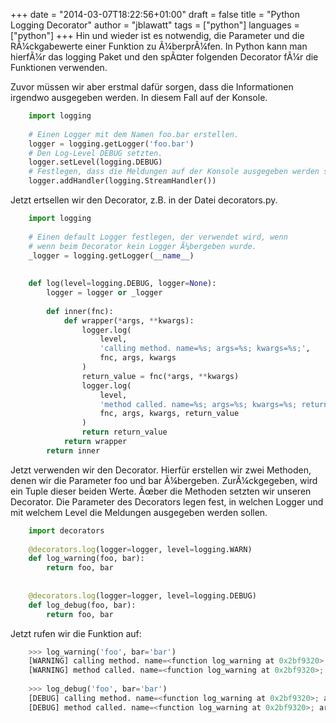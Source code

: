 +++
date = "2014-03-07T18:22:56+01:00"
draft = false
title = "Python Logging Decorator"
author = "jblawatt"
tags = ["python"]
languages = ["python"]
+++
Hin und wieder ist es notwendig, die Parameter und die RÃ¼ckgabewerte
einer Funktion zu Ã¼berprÃ¼fen. In Python kann man hierfÃ¼r das logging
Paket und den spÃ¤ter folgenden Decorator fÃ¼r die Funktionen verwenden.

Zuvor müssen wir aber erstmal dafür sorgen, dass die Informationen
irgendwo ausgegeben werden. In diesem Fall auf der Konsole.

```python
    import logging
    
    # Einen Logger mit dem Namen foo.bar erstellen.
    logger = logging.getLogger('foo.bar')
    # Den Log-Level DEBUG setzten.
    logger.setLevel(logging.DEBUG)
    # Festlegen, dass die Meldungen auf der Konsole ausgegeben werden sollen.
    logger.addHandler(logging.StreamHandler())
```
Jetzt ertsellen wir den Decorator, z.B. in der Datei decorators.py.

```python
    import logging
    
    # Einen default Logger festlegen, der verwendet wird, wenn
    # wenn beim Decorator kein Logger Ã¼bergeben wurde.
    _logger = logging.getLogger(__name__)
    
    
    def log(level=logging.DEBUG, logger=None):
        logger = logger or _logger
    
        def inner(fnc):
            def wrapper(*args, **kwargs):
                logger.log(
                    level,
                    'calling method. name=%s; args=%s; kwargs=%s;',
                    fnc, args, kwargs
                )
                return_value = fnc(*args, **kwargs)
                logger.log(
                    level,
                    'method called. name=%s; args=%s; kwargs=%s; return_value=%s',
                    fnc, args, kwargs, return_value
                )
                return return_value
            return wrapper
        return inner
```

Jetzt verwenden wir den Decorator. Hierfür erstellen wir zwei Methoden,
denen wir die Parameter foo und bar Ã¼bergeben. ZurÃ¼ckgegeben, wird ein
Tuple dieser beiden Werte. Ãœber die Methoden setzten wir unseren
Decorator. Die Parameter des Decorators legen fest, in welchen Logger
und mit welchem Level die Meldungen ausgegeben werden sollen.

``` python
    import decorators
    
    @decorators.log(logger=logger, level=logging.WARN)
    def log_warning(foo, bar):
        return foo, bar
    
    
    @decorators.log(logger=logger, level=logging.DEBUG)
    def log_debug(foo, bar):
        return foo, bar
```

Jetzt rufen wir die Funktion auf:

``` python
    >>> log_warning('foo', bar='bar')
    [WARNING] calling method. name=<function log_warning at 0x2bf9320>; args=('foo',); kwargs={'bar': 'bar'};
    [WARNING] method called. name=<function log_warning at 0x2bf9320>; args=('foo',); kwargs={'bar': 'bar'}; return_value=('foo', 'bar')
    
    >>> log_debug('foo', bar='bar')
    [DEBUG] calling method. name=<function log_warning at 0x2bf9320>; args=('foo',); kwargs={'bar': 'bar'};
    [DEBUG] method called. name=<function log_warning at 0x2bf9320>; args=('foo',); kwargs={'bar': 'bar'}; return_value=('foo', 'bar')
```